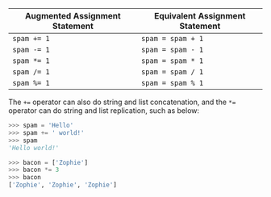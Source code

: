 | Augmented Assignment Statement | Equivalent Assignment Statement |
| ------------------------------ | ------------------------------- |
| `spam += 1`                    | `spam = spam + 1`               |
| `spam -= 1`                    | `spam = spam - 1`               |
| `spam *= 1`                    | `spam = spam * 1`               |
| `spam /= 1`                    | `spam = spam / 1`               |
| `spam %= 1`                    | `spam = spam % 1`               |

The `+=` operator can also do string and list concatenation, and the `*=` operator can do string and
list replication, such as below:

```python
>>> spam = 'Hello'
>>> spam += ' world!'
>>> spam
'Hello world!'
```

```python
>>> bacon = ['Zophie']
>>> bacon *= 3
>>> bacon
['Zophie', 'Zophie', 'Zophie']
```
